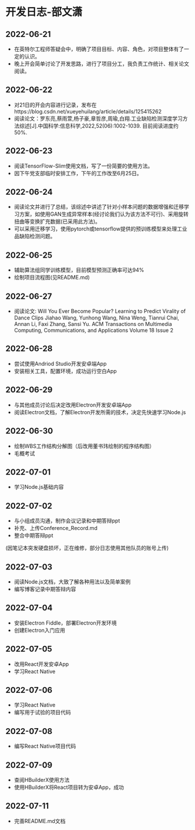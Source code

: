# 开发日志-部文潇

## 2022-06-21

- 在英特尔工程师答疑会中，明确了项目目标、内容、角色，对项目整体有了一定的认识。
- 晚上开会简单讨论了开发思路，进行了项目分工，我负责工作统计、相关论文阅读。

## 2022-06-22

- 对21日的开会内容进行记录，发布在https://blog.csdn.net/xueyehuilang/article/details/125415262
- 阅读论文：罗东亮,蔡雨萱,杨子豪,章哲彦,周瑜,白翔.工业缺陷检测深度学习方法综述[J].中国科学:信息科学,2022,52(06):1002-1039.
  目前阅读进度约50%.

## 2022-06-23
- 阅读TensorFlow-Slim使用文档，写了一份简要的使用方法。
- 因下午党支部临时安排工作，下午的工作改至6月25日。

## 2022-06-24
- 阅读论文并进行了总结，该综述中讲述了针对小样本问题的数据增强和迁移学习方案，如使用GAN生成异常样本(经讨论我们认为该方法不可行)、采用旋转扭曲等变换扩充数据(已采用此方法)。
- 可以采用迁移学习，使用pytorch或tensorflow提供的预训练模型来处理工业品缺陷检测问题。

## 2022-06-25
- 辅助算法组同学训练模型，目前模型预测正确率可达94%
- 绘制项目流程图(见README.md)

## 2022-06-27
- 阅读论文: Will You Ever Become Popular? Learning to Predict Virality of Dance Clips
Jiahao Wang, Yunhong Wang, Nina Weng, Tianrui Chai, Annan Li, Faxi Zhang, Sansi Yu. ACM Transactions on Multimedia Computing, Communications, and Applications Volume 18 Issue 2

## 2022-06-28
- 尝试使用Andriod Studio开发安卓端App
- 安装相关工具，配置环境，成功运行空白App

## 2022-06-29
- 与其他成员讨论后决定改用Electron开发安卓端App
- 阅读Electron文档，了解Electron开发所需的技术，决定先快速学习Node.js

## 2022-06-30
- 绘制WBS工作结构分解图（后改用董书玮绘制的程序结构图）
- 毛概考试

## 2022-07-01
- 学习Node.js基础内容

## 2022-07-02
- 与小组成员沟通，制作会议记录和中期答辩ppt
- 补充、上传Conference_Record.md
- 整合中期答辩ppt

(因笔记本突发硬盘损坏，正在维修，部分日志使用其他队员的账号上传)

## 2022-07-03
- 阅读Node.js文档，大致了解各种用法以及简单案例
- 编写博客记录中期答辩内容

## 2022-07-04
- 安装Electron Fiddle，部署Electron开发环境
- 创建Electron入门应用

## 2022-07-05
- 改用React开发安卓App
- 学习React Native

## 2022-07-06
- 学习React Native
- 编写用于试验的项目代码

## 2022-07-08
- 编写React Native项目代码

## 2022-07-09
- 查阅HBuilderX使用方法
- 使用HBuilderX将React项目转为安卓App，成功

## 2022-07-11
- 完善README.md文档
